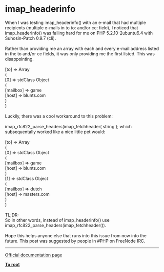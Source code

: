 # imap_headerinfo



When I was testing imap_headerinfo() with an e-mail that had multiple recipients (multiple e-mails in to to: and/or cc: field), I noticed that imap_headerinfo() was failing hard for me on PHP 5.2.10-2ubuntu6.4 with Suhosin-Patch 0.9.7 (cli).<br><br>Rather than providing me an array with each and every e-mail address listed in the to and/or cc fields, it was only providing me the first listed.  This was disappointing.<br><br>   [to] =&gt; Array<br>        (   <br>            [0] =&gt; stdClass Object<br>                (   <br>                    [mailbox] =&gt; game<br>                    [host] =&gt; blunts.com<br>                )<br>        )<br><br>Luckily, there was a cool workaround to this problem:<br><br>imap_rfc822_parse_headers(imap_fetchheader( string ); which subsequentally worked like a nice little pet would:<br><br>   [to] =&gt; Array<br>        (   <br>            [0] =&gt; stdClass Object<br>                (   <br>                    [mailbox] =&gt; game<br>                    [host] =&gt; blunts.com<br>                )<br>            [1] =&gt; stdClass Object<br>                (   <br>                    [mailbox] =&gt; dutch<br>                    [host] =&gt; masters.com<br>                )<br>        )<br><br>TL;DR: <br>So in other words, instead of imap_headerinfo() use imap_rfc822_parse_headers(imap_fetchheader()).<br><br>Hope this helps anyone else that runs into this issue from now into the future.  This post was suggested by people in #PHP on FreeNode IRC.  

---

[Official documentation page](https://www.php.net/manual/en/function.imap-headerinfo.php)

**[To root](/README.md)**